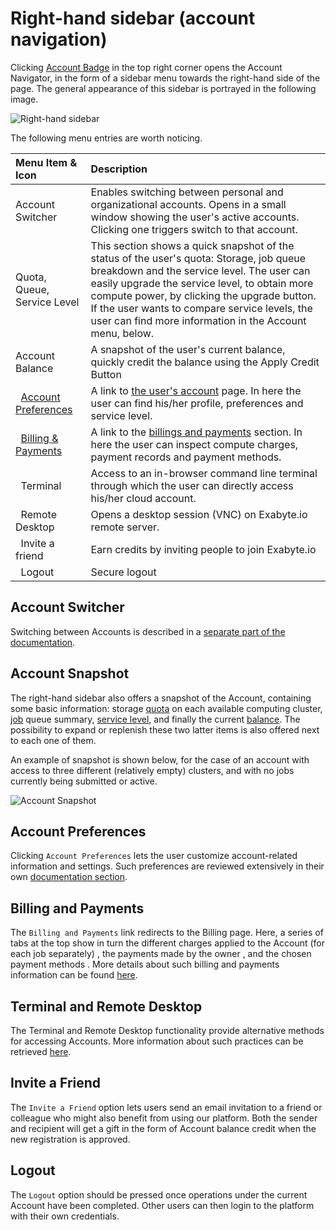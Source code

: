 # Right-hand sidebar (account navigation)

Clicking [Account Badge](../accounts/ui/account-badge.md) in the top right corner opens the Account Navigator, in the form of a sidebar menu towards the right-hand side of the page. The general appearance of this sidebar is portrayed in the following image.

![Right-hand sidebar](../images/ui/ui-right-sidebar.png "Right-hand sidebar")

The following menu entries are worth noticing.

| Menu Item & Icon                                                            | Description
|:-----------------------------------------------------------------------   |:-------------
| Account Switcher                                                        | Enables switching between personal and organizational accounts. Opens in a small window showing the user's active accounts. Clicking one triggers switch to that account.
| Quota, Queue, Service Level                                             | This section shows a quick snapshot of the status of the user's quota: Storage, job queue breakdown and the service level. The user can easily upgrade the service level, to obtain more compute power, by clicking the upgrade button. If the user wants to compare service levels, the user can find more information in the Account menu, below.
| Account Balance                                                         | A snapshot of the user's current balance, quickly credit the balance using the Apply Credit Button
| <i class="zmdi zmdi-settings"></i> &nbsp; [Account Preferences](../accounts/ui/preferences-overview.md)                           | A link to [the user's account](../accounts/ui/profile-page.md) page. In here the user can find his/her profile, preferences and service level.
| <i class="zmdi zmdi-card"></i> &nbsp; [Billing & Payments](../accounts/payments-charges.md)               | A link to the [billings and payments](../accounts/payments-charges.md) section. In here the user can inspect compute charges, payment records and payment methods.
| <i class="fa fa-terminal"></i> &nbsp; Terminal                                                                | Access to an in-browser command line terminal through which the user can directly access his/her cloud account.
| <i class="fa fa-desktop"></i> &nbsp; Remote Desktop                                                          | Opens a desktop session (VNC) on Exabyte.io remote server.
| <i class="zmdi zmdi-accounts-add"></i> &nbsp; Invite a friend                                                         | Earn credits by inviting people to join Exabyte.io
| <i class="zmdi zmdi-power"></i> &nbsp; Logout                                                                  | Secure logout


## Account Switcher

Switching between Accounts is described in a [separate part of the documentation](../accounts/ui/switcher.md).

## Account Snapshot

The right-hand sidebar also offers a snapshot of the Account, containing some basic information: storage [quota](../accounts/quota.md) on each available computing cluster, [job](../jobs/overview.md) queue summary, [service level](../accounts/service-levels.md), and finally the current [balance](../accounts/balance.md). The possibility to expand or replenish these two latter items is also offered next to each one of them.

An example of snapshot is shown below, for the case of an account with access to three different (relatively empty) clusters, and with no jobs currently being submitted or active. 

![Account Snapshot](../images/ui/account-snapshot.png "Account Snapshot")

## Account Preferences

Clicking `Account Preferences` <i class="zmdi zmdi-settings"></i> lets the user customize  account-related information and settings. Such  preferences are reviewed extensively in their own [documentation section](../accounts/ui/preferences-overview.md).

## Billing and Payments

The `Billing and Payments` link <i class="zmdi zmdi-card zmdi-hc-border"></i> redirects to the Billing page. Here, a series of tabs at the top show in turn the different charges applied to the Account (for each job separately) <i class="zmdi zmdi-file-text zmdi-hc-border"></i>, the payments made by the owner <i class="zmdi zmdi-file-plus zmdi-hc-border"></i>, and the chosen payment methods <i class="zmdi zmdi-card zmdi-hc-border"></i>. More details about such billing and payments information can be found [here](../accounts/accounting/overview.md).

## Terminal and Remote Desktop

The Terminal and Remote Desktop functionality provide alternative methods for accessing Accounts. More information about such practices can be retrieved [here](..//remote-connection/overview.md).

## Invite a Friend

The `Invite a Friend` option  <i class="zmdi zmdi-accounts-add zmdi-hc-border"></i> lets users send an email invitation to a friend or colleague who might also benefit from using our platform. Both the sender and recipient will get a gift in the form of Account balance credit when the new registration is approved.

## Logout

The `Logout` option <i class="zmdi zmdi-power zmdi-hc-border"></i> should be pressed once operations under the current Account have been completed. Other users can then login to the platform with their own credentials.
